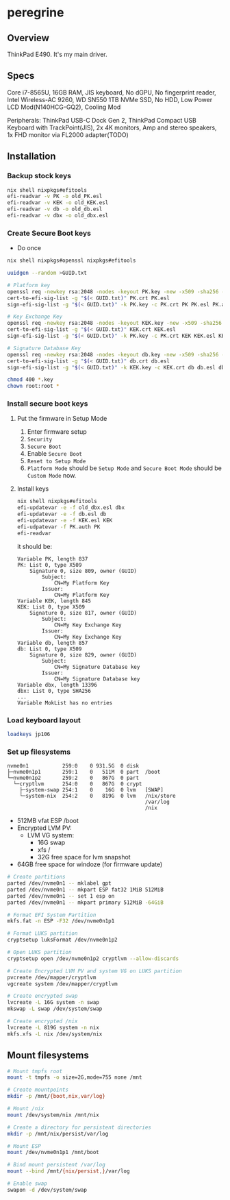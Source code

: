 # peregrine
## Overview
ThinkPad E490. It's my main driver.

## Specs
Core i7-8565U, 16GB RAM, JIS keyboard, No dGPU, No fingerprint reader, Intel Wireless-AC 9260, WD SN550 1TB NVMe SSD, No HDD, Low Power LCD Mod(N140HCG-GQ2), Cooling Mod

Peripherals: ThinkPad USB-C Dock Gen 2, ThinkPad Compact USB Keyboard with TrackPoint(JIS), 2x 4K monitors, Amp and stereo speakers, 1x FHD monitor via FL2000 adapter(TODO)

## Installation
### Backup stock keys
```sh
nix shell nixpkgs#efitools
efi-readvar -v PK -o old_PK.esl
efi-readvar -v KEK -o old_KEK.esl
efi-readvar -v db -o old_db.esl
efi-readvar -v dbx -o old_dbx.esl
```

### Create Secure Boot keys
- Do once
```sh
nix shell nixpkgs#openssl nixpkgs#efitools

uuidgen --random >GUID.txt

# Platform key
openssl req -newkey rsa:2048 -nodes -keyout PK.key -new -x509 -sha256 -days 3650 -subj "/CN=My Platform Key/" -out PK.crt
cert-to-efi-sig-list -g "$(< GUID.txt)" PK.crt PK.esl
sign-efi-sig-list -g "$(< GUID.txt)" -k PK.key -c PK.crt PK PK.esl PK.auth

# Key Exchange Key
openssl req -newkey rsa:2048 -nodes -keyout KEK.key -new -x509 -sha256 -days 3650 -subj "/CN=My Key Exchange Key/" -out KEK.crt
cert-to-efi-sig-list -g "$(< GUID.txt)" KEK.crt KEK.esl
sign-efi-sig-list -g "$(< GUID.txt)" -k PK.key -c PK.crt KEK KEK.esl KEK.auth

# Signature Database Key
openssl req -newkey rsa:2048 -nodes -keyout db.key -new -x509 -sha256 -days 3650 -subj "/CN=My Signature Database key/" -out db.crt
cert-to-efi-sig-list -g "$(< GUID.txt)" db.crt db.esl
sign-efi-sig-list -g "$(< GUID.txt)" -k KEK.key -c KEK.crt db db.esl db.auth

chmod 400 *.key
chown root:root *
```

### Install secure boot keys
1. Put the firmware in Setup Mode

    1. Enter firmware setup
    2. `Security`
    3. `Secure Boot`
    4. Enable `Secure Boot`
    5. `Reset to Setup Mode`
    6. `Platform Mode` should be `Setup Mode` and `Secure Boot Mode` should be `Custom Mode` now.

2. Install keys

    ```sh
    nix shell nixpkgs#efitools
    efi-updatevar -e -f old_dbx.esl dbx
    efi-updatevar -e -f db.esl db
    efi-updatevar -e -f KEK.esl KEK
    efi-udpatevar -f PK.auth PK
    efi-readvar
    ```

    it should be:
    ```
    Variable PK, length 837
    PK: List 0, type X509
        Signature 0, size 809, owner (GUID)
            Subject:
                CN=My Platform Key
            Issuer:
                CN=My Platform Key
    Variable KEK, length 845
    KEK: List 0, type X509
        Signature 0, size 817, owner (GUID)
            Subject:
                CN=My Key Exchange Key
            Issuer:
                CN=My Key Exchange Key
    Variable db, length 857
    db: List 0, type X509
        Signature 0, size 829, owner (GUID)
            Subject:
                CN=My Signature Database key
            Issuer:
                CN=My Signature Database key
    Variable dbx, length 13396
    dbx: List 0, type SHA256
    ...
    Variable MokList has no entries
    ```

### Load keyboard layout
```sh
loadkeys jp106
```
### Set up filesystems
```
nvme0n1           259:0    0 931.5G  0 disk  
├─nvme0n1p1       259:1    0   511M  0 part  /boot
└─nvme0n1p2       259:2    0   867G  0 part  
  └─cryptlvm      254:0    0   867G  0 crypt 
    ├─system-swap 254:1    0    16G  0 lvm   [SWAP]
    └─system-nix  254:2    0   819G  0 lvm   /nix/store
                                             /var/log
                                             /nix
```

- 512MB vfat ESP /boot
- Encrypted LVM PV:
  - LVM VG system:
    - 16G swap
    - xfs /
    - 32G free space for lvm snapshot
- 64GB free space for windoze (for firmware update)

```sh
# Create partitions
parted /dev/nvme0n1 -- mklabel gpt
parted /dev/nvme0n1 -- mkpart ESP fat32 1MiB 512MiB
parted /dev/nvme0n1 -- set 1 esp on
parted /dev/nvme0n1 -- mkpart primary 512MiB -64GiB

# Format EFI System Partition
mkfs.fat -n ESP -F32 /dev/nvme0n1p1

# Format LUKS partition
cryptsetup luksFormat /dev/nvme0n1p2

# Open LUKS partition
cryptsetup open /dev/nvme0n1p2 cryptlvm --allow-discards

# Create Encrypted LVM PV and system VG on LUKS partition
pvcreate /dev/mapper/cryptlvm
vgcreate system /dev/mapper/cryptlvm

# Create encrypted swap
lvcreate -L 16G system -n swap
mkswap -L swap /dev/system/swap

# Create encrypted /nix
lvcreate -L 819G system -n nix
mkfs.xfs -L nix /dev/system/nix
```

## Mount filesystems
```sh
# Mount tmpfs root
mount -t tmpfs -o size=2G,mode=755 none /mnt

# Create mountpoints
mkdir -p /mnt/{boot,nix,var/log}

# Mount /nix
mount /dev/system/nix /mnt/nix

# Create a directory for persistent directories
mkdir -p /mnt/nix/persist/var/log

# Mount ESP
mount /dev/nvme0n1p1 /mnt/boot

# Bind mount persistent /var/log
mount --bind /mnt/{nix/persist,}/var/log

# Enable swap
swapon -d /dev/system/swap
```
